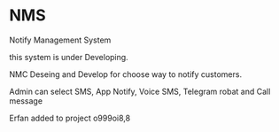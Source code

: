 # NMS
Notify Management System

this system is under Developing.

NMC Deseing and Develop for choose way to notify customers.

Admin can select SMS, App Notify, Voice SMS, Telegram robat and Call message 

Erfan added to project o999oi8,8
